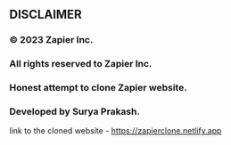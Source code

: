 ## DISCLAIMER

### © 2023 Zapier Inc.
### All rights reserved to Zapier Inc.
### Honest attempt to clone Zapier website.
### Developed by Surya Prakash.

link to the cloned website - 
https://zapierclone.netlify.app